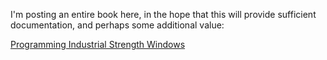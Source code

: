 ﻿I'm posting an entire book here, in the hope that this will provide sufficient documentation, and perhaps some additional value:

[Programming Industrial Strength Windows](Programming-Industrial-Strength-Windows)